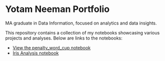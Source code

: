 # Yotam Neeman Portfolio
MA graduate in Data Information, focused on analytics and data insights.

This repository contains a collection of my notebooks showcasing various projects and analyses. Below are links to the notebooks:
- [View the penalty_word_cup notebook](penalty_word_cup%20(1).ipynb) 
- [Iris Analysis notebook](iris_YN.ipynb)
